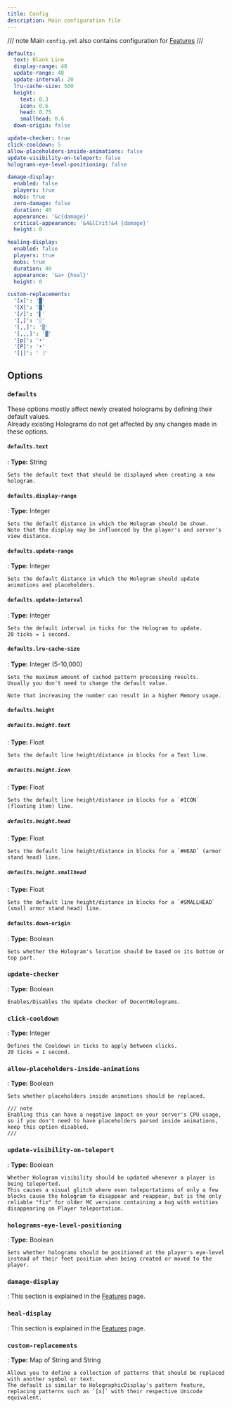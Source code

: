 ```yaml
---
title: Config
description: Main configuration file
---
```


/// note
Main `config.yml` also contains configuration for [Features](features.md)
///

```yaml title="config.yml"
defaults:
  text: Blank Line
  display-range: 48
  update-range: 48
  update-interval: 20
  lru-cache-size: 500
  height:
    text: 0.3
    icon: 0.6
    head: 0.75
    smallhead: 0.6
  down-origin: false

update-checker: true
click-cooldown: 5
allow-placeholders-inside-animations: false
update-visibility-on-teleport: false
holograms-eye-level-positioning: false

damage-display:
  enabled: false
  players: true
  mobs: true
  zero-damage: false
  duration: 40
  appearance: '&c{damage}'
  critical-appearance: '&4&lCrit!&4 {damage}'
  height: 0

healing-display:
  enabled: false
  players: true
  mobs: true
  duration: 40
  appearance: '&a+ {heal}'
  height: 0

custom-replacements:
  '[x]': '█'
  '[X]': '█'
  '[/]': '▌'
  '[,]': '░'
  '[,,]': '▒'
  '[,,,]': '▓'
  '[p]': '•'
  '[P]': '•'
  '[|]': '⎹'
```

## Options

### `defaults`

These options mostly affect newly created holograms by defining their default values.  
Already existing Holograms do not get affected by any changes made in these options.

#### `defaults.text`

:   **Type:** String

    Sets the default text that should be displayed when creating a new hologram.

#### `defaults.display-range`

:   **Type:** Integer

    Sets the default distance in which the Hologram should be shown.  
    Note that the display may be influenced by the player's and server's view distance.

#### `defaults.update-range`

:   **Type:** Integer

    Sets the default distance in which the Hologram should update animations and placeholders.

#### `defaults.update-interval`

:   **Type:** Integer
    
    Sets the default interval in ticks for the Hologram to update.  
    20 ticks = 1 second.

#### `defaults.lru-cache-size`

:   **Type:** Integer (5-10,000)

    Sets the maximum amount of cached pattern processing results.  
    Usually you don't need to change the default value.

    Note that increasing the number can result in a higher Memory usage.

#### `defaults.height`

##### `defaults.height.text`

:   **Type:** Float

    Sets the default line height/distance in blocks for a Text line.

##### `defaults.height.icon`

:   **Type:** Float

    Sets the default line height/distance in blocks for a `#ICON` (floating item) line.

##### `defaults.height.head`

:   **Type:** Float

    Sets the default line height/distance in blocks for a `#HEAD` (armor stand head) line.

##### `defaults.height.smallhead`

:   **Type:** Float

    Sets the default line height/distance in blocks for a `#SMALLHEAD` (small armor stand head) line.

#### `defaults.down-origin`

:   **Type:** Boolean

    Sets whether the Hologram's location should be based on its bottom or top part.

### `update-checker`

:   **Type:** Boolean
    
    Enables/Disables the Update checker of DecentHolograms.

### `click-cooldown`

:   **Type:** Integer

    Defines the Cooldown in ticks to apply between clicks.  
    20 ticks = 1 second.

### `allow-placeholders-inside-animations`

:   **Type:** Boolean

    Sets whether placeholders inside animations should be replaced.

    /// note
    Enabling this can have a negative impact on your server's CPU usage, so if you don't need to have placeholders parsed inside animations, keep this option disabled.
    ///

### `update-visibility-on-teleport`

:   **Type:** Boolean

    Whether Hologram visibility should be updated whenever a player is being teleported.  
    This causes a visual glitch where even teleportations of only a few blocks cause the hologram to disappear and reappear, but is the only reliable "fix" for older MC versions containing a bug with entities disappearing on Player teleportation.

### `holograms-eye-level-positioning`

:   **Type:** Boolean

    Sets whether holograms should be positioned at the player's eye-level instead of their feet position when being created or moved to the player.

### `damage-display`

:   This section is explained in the [Features](features.md#damage-display) page.

### `heal-display`

:   This section is explained in the [Features](features.md#heal-display) page.

### `custom-replacements`

:   **Type:** Map of String and String

    Allows you to define a collection of patterns that should be replaced with another symbol or text.  
    The default is similar to HolographicDisplay's pattern feature, replacing patterns such as `[x]` with their respective Unicode equivalent.
